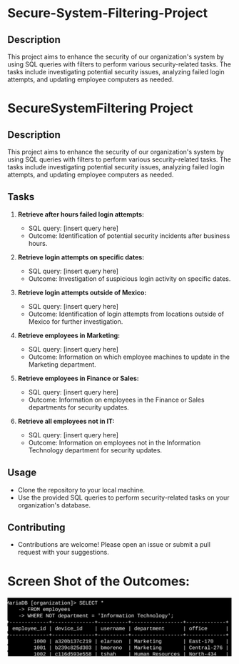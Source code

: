 # Secure-System-Filtering-Project
## Description
This project aims to enhance the security of our organization's system by using SQL queries with filters to perform various security-related tasks. The tasks include investigating potential security issues, analyzing failed login attempts, and updating employee computers as needed.
# SecureSystemFiltering Project

## Description
This project aims to enhance the security of our organization's system by using SQL queries with filters to perform various security-related tasks. The tasks include investigating potential security issues, analyzing failed login attempts, and updating employee computers as needed.

## Tasks
1. **Retrieve after hours failed login attempts:** 
   - SQL query: [insert query here]
   - Outcome: Identification of potential security incidents after business hours.

2. **Retrieve login attempts on specific dates:**
   - SQL query: [insert query here]
   - Outcome: Investigation of suspicious login activity on specific dates.

3. **Retrieve login attempts outside of Mexico:**
   - SQL query: [insert query here]
   - Outcome: Identification of login attempts from locations outside of Mexico for further investigation.

4. **Retrieve employees in Marketing:**
   - SQL query: [insert query here]
   - Outcome: Information on which employee machines to update in the Marketing department.

5. **Retrieve employees in Finance or Sales:**
   - SQL query: [insert query here]
   - Outcome: Information on employees in the Finance or Sales departments for security updates.

6. **Retrieve all employees not in IT:**
   - SQL query: [insert query here]
   - Outcome: Information on employees not in the Information Technology department for security updates.

## Usage
- Clone the repository to your local machine.
- Use the provided SQL queries to perform security-related tasks on your organization's database.

## Contributing
- Contributions are welcome! Please open an issue or submit a pull request with your suggestions.





# Screen Shot of the Outcomes:
![task1](pppprrl.png)




